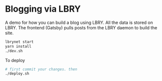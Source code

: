 # Blogging via LBRY

A demo for how you can build a blog using LBRY. All the data is stored on LBRY. The frontend (Gatsby) pulls posts from 
the LBRY daemon to build the site.

```bash
lbrynet start
yarn install
./dev.sh
```

To deploy

```bash
# first commit your changes. then
./deploy.sh
```
